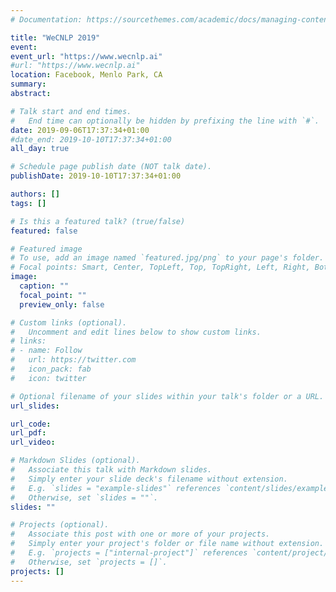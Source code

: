 ```yaml
---
# Documentation: https://sourcethemes.com/academic/docs/managing-content/

title: "WeCNLP 2019"
event:
event_url: "https://www.wecnlp.ai"
#url: "https://www.wecnlp.ai"
location: Facebook, Menlo Park, CA
summary:
abstract:

# Talk start and end times.
#   End time can optionally be hidden by prefixing the line with `#`.
date: 2019-09-06T17:37:34+01:00
#date_end: 2019-10-10T17:37:34+01:00
all_day: true

# Schedule page publish date (NOT talk date).
publishDate: 2019-10-10T17:37:34+01:00

authors: []
tags: []

# Is this a featured talk? (true/false)
featured: false

# Featured image
# To use, add an image named `featured.jpg/png` to your page's folder. 
# Focal points: Smart, Center, TopLeft, Top, TopRight, Left, Right, BottomLeft, Bottom, BottomRight.
image:
  caption: ""
  focal_point: ""
  preview_only: false

# Custom links (optional).
#   Uncomment and edit lines below to show custom links.
# links:
# - name: Follow
#   url: https://twitter.com
#   icon_pack: fab
#   icon: twitter

# Optional filename of your slides within your talk's folder or a URL.
url_slides:

url_code:
url_pdf:
url_video:

# Markdown Slides (optional).
#   Associate this talk with Markdown slides.
#   Simply enter your slide deck's filename without extension.
#   E.g. `slides = "example-slides"` references `content/slides/example-slides.md`.
#   Otherwise, set `slides = ""`.
slides: ""

# Projects (optional).
#   Associate this post with one or more of your projects.
#   Simply enter your project's folder or file name without extension.
#   E.g. `projects = ["internal-project"]` references `content/project/deep-learning/index.md`.
#   Otherwise, set `projects = []`.
projects: []
---
```

